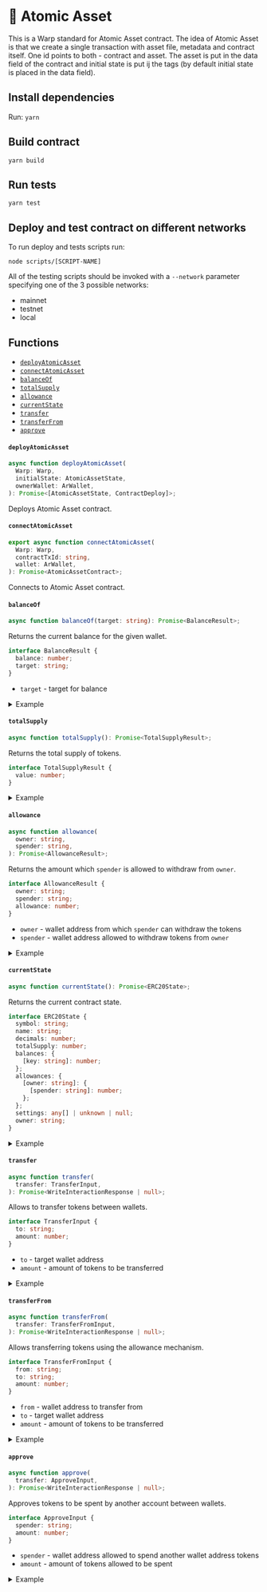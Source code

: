 # 🦀 Atomic Asset

This is a Warp standard for Atomic Asset contract. The idea of Atomic Asset is
that we create a single transaction with asset file, metadata and contract
itself. One id points to both - contract and asset. The asset is put in the data
field of the contract and initial state is put ij the tags (by default initial
state is placed in the data field).

## Install dependencies

Run: `yarn`

## Build contract

```
yarn build
```

## Run tests

```
yarn test
```

## Deploy and test contract on different networks

To run deploy and tests scripts run:

```
node scripts/[SCRIPT-NAME]
```

All of the testing scripts should be invoked with a `--network` parameter
specifying one of the 3 possible networks:

- mainnet
- testnet
- local

## Functions

- [`deployAtomicAsset`](#deployatomicAsset)
- [`connectAtomicAsset`](#connectatomicAsset)
- [`balanceOf`](#balanceof)
- [`totalSupply`](#totalsupply)
- [`allowance`](#allowance)
- [`currentState`](#currentstate)
- [`transfer`](#transfer)
- [`transferFrom`](#transferfrom)
- [`approve`](#approve)

#### `deployAtomicAsset`

```typescript
async function deployAtomicAsset(
  Warp: Warp,
  initialState: AtomicAssetState,
  ownerWallet: ArWallet,
): Promise<[AtomicAssetState, ContractDeploy]>;
```

Deploys Atomic Asset contract.

#### `connectAtomicAsset`

```typescript
export async function connectAtomicAsset(
  Warp: Warp,
  contractTxId: string,
  wallet: ArWallet,
): Promise<AtomicAssetContract>;
```

Connects to Atomic Asset contract.

#### `balanceOf`

```typescript
async function balanceOf(target: string): Promise<BalanceResult>;
```

Returns the current balance for the given wallet.

```typescript
interface BalanceResult {
  balance: number;
  target: string;
}
```

- `target` - target for balance

<details>
  <summary>Example</summary>

```typescript
const result = await contract.balanceOf("ADDRESS_ID");
```

</details>

#### `totalSupply`

```typescript
async function totalSupply(): Promise<TotalSupplyResult>;
```

Returns the total supply of tokens.

```typescript
interface TotalSupplyResult {
  value: number;
}
```

<details>
  <summary>Example</summary>

```typescript
const result = await contract.totalSupply();
```

</details>

#### `allowance`

```typescript
async function allowance(
  owner: string,
  spender: string,
): Promise<AllowanceResult>;
```

Returns the amount which `spender` is allowed to withdraw from `owner`.

```typescript
interface AllowanceResult {
  owner: string;
  spender: string;
  allowance: number;
}
```

- `owner` - wallet address from which `spender` can withdraw the tokens
- `spender` - wallet address allowed to withdraw tokens from `owner`

<details>
  <summary>Example</summary>

```typescript
const result = await contract.allowance(
  "OWNER_ADDRESS_ID",
  "CONTRACT_ADDRESS_ID",
);
```

</details>

#### `currentState`

```typescript
async function currentState(): Promise<ERC20State>;
```

Returns the current contract state.

```typescript
interface ERC20State {
  symbol: string;
  name: string;
  decimals: number;
  totalSupply: number;
  balances: {
    [key: string]: number;
  };
  allowances: {
    [owner: string]: {
      [spender: string]: number;
    };
  };
  settings: any[] | unknown | null;
  owner: string;
}
```

<details>
  <summary>Example</summary>

```typescript
const result = await contract.currentState();
```

</details>

#### `transfer`

```typescript
async function transfer(
  transfer: TransferInput,
): Promise<WriteInteractionResponse | null>;
```

Allows to transfer tokens between wallets.

```typescript
interface TransferInput {
  to: string;
  amount: number;
}
```

- `to` - target wallet address
- `amount` - amount of tokens to be transferred

<details>
  <summary>Example</summary>

```typescript
const result = await contract.transfer("TO_ADDRESS", 100);
```

</details>

#### `transferFrom`

```typescript
async function transferFrom(
  transfer: TransferFromInput,
): Promise<WriteInteractionResponse | null>;
```

Allows transferring tokens using the allowance mechanism.

```typescript
interface TransferFromInput {
  from: string;
  to: string;
  amount: number;
}
```

- `from` - wallet address to transfer from
- `to` - target wallet address
- `amount` - amount of tokens to be transferred

<details>
  <summary>Example</summary>

```typescript
const result = await contract.transferFrom("FROM_ADDRESS", "TO_ADDRESS", 100);
```

</details>

#### `approve`

```typescript
async function approve(
  transfer: ApproveInput,
): Promise<WriteInteractionResponse | null>;
```

Approves tokens to be spent by another account between wallets.

```typescript
interface ApproveInput {
  spender: string;
  amount: number;
}
```

- `spender` - wallet address allowed to spend another wallet address tokens
- `amount` - amount of tokens allowed to be spent

<details>
  <summary>Example</summary>

```typescript
const result = await contract.approve("SPENDER_ADDRESS", 100);
```

</details>
